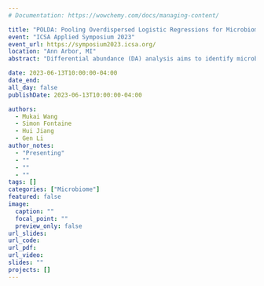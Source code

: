 ```yaml
---
# Documentation: https://wowchemy.com/docs/managing-content/

title: "POLDA: Pooling Overdispersed Logistic Regressions for Microbiome Differential Abundance Analysis"
event: "ICSA Applied Symposium 2023"
event_url: https://symposium2023.icsa.org/
location: "Ann Arbor, MI"
abstract: "Differential abundance (DA) analysis aims to identify microbiome taxa whose abundances are different between two or more conditions. Microbiome read counts are usually normalized as compositional data vectors, which suggests the use of ratio-based methods for DA analysis.  However, the excessive zero values in microbiome data prohibit the direct calculation of ratios and further distort DA analysis.  We propose POLDA (Pooling Overdispersed Logistic Regressions for Microbiome Differential Abundance Analysis) to address the challenge. POLDA first uses overdispersed logistic regressions to model the read counts for each pair of taxa and estimate the log odds ratio  between conditions. Then, it exploits a weighted linear regression with backward selection method to identify a reference set of non-differentially-abundant taxa. Finally, overdispersed logistic regressions are used to call differentially abundant taxa based on ratios with the reference set. Simulation studies show that the proposed method outperforms existing methods in power and type-I error rate control. Application to five diarrhea case-control datasets reveals that POLDA can identify differentially abundant taxa more consistently across similar studies than other methods."

date: 2023-06-13T10:00:00-04:00
date_end:  
all_day: false
publishDate: 2023-06-13T10:00:00-04:00

authors: 
  - Mukai Wang
  - Simon Fontaine
  - Hui Jiang
  - Gen Li
author_notes:
  - "Presenting"
  - ""
  - ""
  - ""
tags: []
categories: ["Microbiome"]
featured: false
image:
  caption: ""
  focal_point: ""
  preview_only: false
url_slides: 
url_code:
url_pdf:
url_video:
slides: ""
projects: []
---
```



